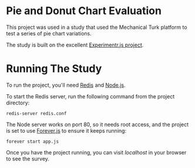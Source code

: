 Pie and Donut Chart Evaluation
========

This project was used in a study that used the Mechanical Turk platform to test a series of pie chart variations.

The study is built on the excellent [Experimentr.js project](https://github.com/codementum/experimentr/blob/master/public/experimentr.js).

Running The Study
===

To run the project, you'll need [Redis](http://redis.io/) and [Node.js](https://nodejs.org/en/).

To start the Redis server, run the following command from the project directory:

	redis-server redis.conf

The Node server works on port 80, so it needs root access, and the project is set to use [Forever.js](https://github.com/foreverjs/forever) to ensure it keeps running:

	forever start app.js

Once you have the project running, you can visit _localhost_ in your browser to see the survey.